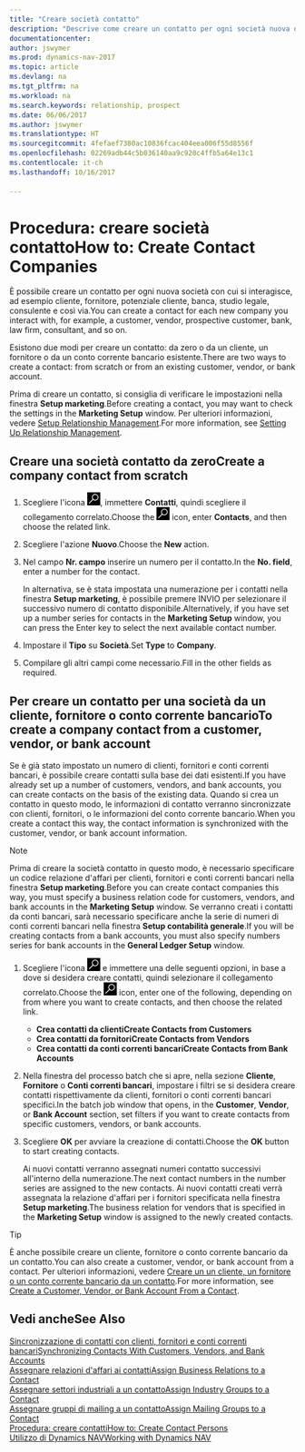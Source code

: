```yaml
---
title: "Creare società contatto"
description: "Descrive come creare un contatto per ogni società nuova o potenziale con cui si interagisce o si hanno relazioni."
documentationcenter: 
author: jswymer
ms.prod: dynamics-nav-2017
ms.topic: article
ms.devlang: na
ms.tgt_pltfrm: na
ms.workload: na
ms.search.keywords: relationship, prospect
ms.date: 06/06/2017
ms.author: jswymer
ms.translationtype: HT
ms.sourcegitcommit: 4fefaef7380ac10836fcac404eea006f55d8556f
ms.openlocfilehash: 02269adb44c5b036140aa9c920c4ffb5a64e13c1
ms.contentlocale: it-ch
ms.lasthandoff: 10/16/2017

---
```

# <a name="how-to-create-contact-companies"></a><span data-ttu-id="cf53c-103">Procedura: creare società contatto</span><span class="sxs-lookup"><span data-stu-id="cf53c-103">How to: Create Contact Companies</span></span>
<span data-ttu-id="cf53c-104">È possibile creare un contatto per ogni nuova società con cui si interagisce, ad esempio cliente, fornitore, potenziale cliente, banca, studio legale, consulente e così via.</span><span class="sxs-lookup"><span data-stu-id="cf53c-104">You can create a contact for each new company you interact with, for example, a customer, vendor, prospective customer, bank, law firm, consultant, and so on.</span></span>

<span data-ttu-id="cf53c-105">Esistono due modi per creare un contatto: da zero o da un cliente, un fornitore o da un conto corrente bancario esistente.</span><span class="sxs-lookup"><span data-stu-id="cf53c-105">There are two ways to create a contact: from scratch or from an existing customer, vendor, or bank account.</span></span>

<span data-ttu-id="cf53c-106">Prima di creare un contatto, si consiglia di verificare le impostazioni nella finestra **Setup marketing**.</span><span class="sxs-lookup"><span data-stu-id="cf53c-106">Before creating a contact, you may want to check the settings in the **Marketing Setup** window.</span></span> <span data-ttu-id="cf53c-107">Per ulteriori informazioni, vedere [Setup Relationship Management](marketing-setup-marketing.md).</span><span class="sxs-lookup"><span data-stu-id="cf53c-107">For more information, see [Setting Up Relationship Management](marketing-setup-marketing.md).</span></span>

## <a name="create-a-company-contact-from-scratch"></a><span data-ttu-id="cf53c-108">Creare una società contatto da zero</span><span class="sxs-lookup"><span data-stu-id="cf53c-108">Create a company contact from scratch</span></span>
1. <span data-ttu-id="cf53c-109">Scegliere l'icona ![Cerca pagina o report](media/ui-search/search_small.png "icona Cerca pagina o report"), immettere **Contatti**, quindi scegliere il collegamento correlato.</span><span class="sxs-lookup"><span data-stu-id="cf53c-109">Choose the ![Search for Page or Report](media/ui-search/search_small.png "Search for Page or Report icon") icon, enter **Contacts**, and then choose the related link.</span></span>
2. <span data-ttu-id="cf53c-110">Scegliere l'azione **Nuovo**.</span><span class="sxs-lookup"><span data-stu-id="cf53c-110">Choose the **New** action.</span></span>
3. <span data-ttu-id="cf53c-111">Nel campo **Nr. campo** inserire un numero per il contatto.</span><span class="sxs-lookup"><span data-stu-id="cf53c-111">In the **No. field**, enter a number for the contact.</span></span>

    <span data-ttu-id="cf53c-112">In alternativa, se è stata impostata una numerazione per i contatti nella finestra **Setup marketing**, è possibile premere INVIO per selezionare il successivo numero di contatto disponibile.</span><span class="sxs-lookup"><span data-stu-id="cf53c-112">Alternatively, if you have set up a number series for contacts in the **Marketing Setup** window, you can press the Enter key to select the next available contact number.</span></span>  
4. <span data-ttu-id="cf53c-113">Impostare il **Tipo** su **Società**.</span><span class="sxs-lookup"><span data-stu-id="cf53c-113">Set **Type** to **Company**.</span></span>
5. <span data-ttu-id="cf53c-114">Compilare gli altri campi come necessario.</span><span class="sxs-lookup"><span data-stu-id="cf53c-114">Fill in the other fields as required.</span></span>

## <a name="to-create-a-company-contact-from-a-customer-vendor-or-bank-account"></a><span data-ttu-id="cf53c-115">Per creare un contatto per una società da un cliente, fornitore o conto corrente bancario</span><span class="sxs-lookup"><span data-stu-id="cf53c-115">To create a company contact from a customer, vendor, or bank account</span></span>
<span data-ttu-id="cf53c-116">Se è già stato impostato un numero di clienti, fornitori e conti correnti bancari, è possibile creare contatti sulla base dei dati esistenti.</span><span class="sxs-lookup"><span data-stu-id="cf53c-116">If you have already set up a number of customers, vendors, and bank accounts, you can create contacts on the basis of the existing data.</span></span> <span data-ttu-id="cf53c-117">Quando si crea un contatto in questo modo, le informazioni di contatto verranno sincronizzate con clienti, fornitori, o le informazioni del conto corrente bancario.</span><span class="sxs-lookup"><span data-stu-id="cf53c-117">When you create a contact this way, the contact information is synchronized with the customer, vendor, or bank account information.</span></span>

> [!NOTE]  
>   <span data-ttu-id="cf53c-118">Prima di creare la società contatto in questo modo, è necessario specificare un codice relazione d'affari per clienti, fornitori e conti correnti bancari nella finestra **Setup marketing**.</span><span class="sxs-lookup"><span data-stu-id="cf53c-118">Before you can create contact companies this way, you must specify a business relation code for customers, vendors, and bank accounts in the **Marketing Setup** window.</span></span> <span data-ttu-id="cf53c-119">Se verranno creati i contatti da conti bancari, sarà necessario specificare anche la serie di numeri di conti correnti bancari nella finestra **Setup contabilità generale**.</span><span class="sxs-lookup"><span data-stu-id="cf53c-119">If you will be creating contacts from a bank accounts, you must also specify numbers series for bank accounts in the **General Ledger Setup** window.</span></span>

1. <span data-ttu-id="cf53c-120">Scegliere l'icona ![Cerca pagina o report](media/ui-search/search_small.png "icona Cerca pagina o report") e immettere una delle seguenti opzioni, in base a dove si desidera creare contatti, quindi selezionare il collegamento correlato.</span><span class="sxs-lookup"><span data-stu-id="cf53c-120">Choose the ![Search for Page or Report](media/ui-search/search_small.png "Search for Page or Report icon") icon, enter one of the following, depending on from where you want to create contacts, and then choose the related link.</span></span>
   * <span data-ttu-id="cf53c-121">**Crea contatti da clienti**</span><span class="sxs-lookup"><span data-stu-id="cf53c-121">**Create Contacts from Customers**</span></span>
   * <span data-ttu-id="cf53c-122">**Crea contatti da fornitori**</span><span class="sxs-lookup"><span data-stu-id="cf53c-122">**Create Contacts from Vendors**</span></span>
   * <span data-ttu-id="cf53c-123">**Crea contatti da conti correnti bancari**</span><span class="sxs-lookup"><span data-stu-id="cf53c-123">**Create Contacts from Bank Accounts**</span></span>
2. <span data-ttu-id="cf53c-124">Nella finestra del processo batch che si apre, nella sezione **Cliente**, **Fornitore** o **Conti correnti bancari**, impostare i filtri se si desidera creare contatti rispettivamente da clienti, fornitori o conti correnti bancari specifici.</span><span class="sxs-lookup"><span data-stu-id="cf53c-124">In the batch job window that opens, in the **Customer**, **Vendor**, or **Bank Account** section, set filters if you want to create contacts from specific customers, vendors, or bank accounts.</span></span>
3. <span data-ttu-id="cf53c-125">Scegliere **OK** per avviare la creazione di contatti.</span><span class="sxs-lookup"><span data-stu-id="cf53c-125">Choose the **OK** button to start creating contacts.</span></span>

    <span data-ttu-id="cf53c-126">Ai nuovi contatti verranno assegnati numeri contatto successivi all'interno della numerazione.</span><span class="sxs-lookup"><span data-stu-id="cf53c-126">The next contact numbers in the number series are assigned to the new contacts.</span></span> <span data-ttu-id="cf53c-127">Ai nuovi contatti creati verrà assegnata la relazione d'affari per i fornitori specificata nella finestra **Setup marketing**.</span><span class="sxs-lookup"><span data-stu-id="cf53c-127">The business relation for vendors that is specified in the **Marketing Setup** window is assigned to the newly created contacts.</span></span>

> [!TIP]  
>   <span data-ttu-id="cf53c-128">È anche possibile creare un cliente, fornitore o conto corrente bancario da un contatto.</span><span class="sxs-lookup"><span data-stu-id="cf53c-128">You can also create a customer, vendor, or bank account from a contact.</span></span> <span data-ttu-id="cf53c-129">Per ulteriori informazioni, vedere [Creare un un cliente, un fornitore o un conto corrente bancario da un contatto](marketing-how-create-contacts-new-customers-vendors-bank-accounts.md).</span><span class="sxs-lookup"><span data-stu-id="cf53c-129">For more information, see [Create a Customer, Vendor, or Bank Account From a Contact](marketing-how-create-contacts-new-customers-vendors-bank-accounts.md).</span></span>

## <a name="see-also"></a><span data-ttu-id="cf53c-130">Vedi anche</span><span class="sxs-lookup"><span data-stu-id="cf53c-130">See Also</span></span>
[<span data-ttu-id="cf53c-131">Sincronizzazione di contatti con clienti, fornitori e conti correnti bancari</span><span class="sxs-lookup"><span data-stu-id="cf53c-131">Synchronizing Contacts With Customers, Vendors, and Bank Accounts</span></span>](marketing-synchronize-contacts-customers-vendors-bank-accounts.md)  
[<span data-ttu-id="cf53c-132">Assegnare relazioni d'affari ai contatti</span><span class="sxs-lookup"><span data-stu-id="cf53c-132">Assign Business Relations to a Contact</span></span>](marketing-business-relations.md#AssignBusRelContact)  
[<span data-ttu-id="cf53c-133">Assegnare settori industriali a un contatto</span><span class="sxs-lookup"><span data-stu-id="cf53c-133">Assign Industry Groups to a Contact</span></span>](marketing-industry-groups.md#AssignIndustryGroupContact)  
[<span data-ttu-id="cf53c-134">Assegnare gruppi di mailing a un contatto</span><span class="sxs-lookup"><span data-stu-id="cf53c-134">Assign Mailing Groups to a Contact</span></span>](marketing-mailing-groups.md#AssignMailGroupContact)  
[<span data-ttu-id="cf53c-135">Procedura: creare contatti</span><span class="sxs-lookup"><span data-stu-id="cf53c-135">How to: Create Contact Persons</span></span>](marketing-create-contact-persons.md)  
[<span data-ttu-id="cf53c-136">Utilizzo di Dynamics NAV</span><span class="sxs-lookup"><span data-stu-id="cf53c-136">Working with Dynamics NAV</span></span>](ui-work-product.md)

